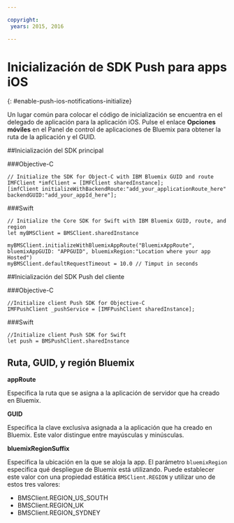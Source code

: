 ```yaml
---

copyright:
 years: 2015, 2016

---
```


# Inicialización de SDK Push para apps iOS
{: #enable-push-ios-notifications-initialize}

Un lugar común para colocar el código de inicialización se encuentra en el delegado de aplicación para la aplicación iOS.
Pulse el enlace **Opciones móviles** en el Panel de control de aplicaciones de Bluemix para obtener la ruta de la aplicación y el GUID.

##Inicialización del SDK principal

###Objective-C

```
// Initialize the SDK for Object-C with IBM Bluemix GUID and route
IMFClient *imfClient = [IMFClient sharedInstance];
[imfClient initializeWithBackendRoute:"add_your_applicationRoute_here" backendGUID:"add_your_appId_here"];
```

###Swift

```
// Initialize the Core SDK for Swift with IBM Bluemix GUID, route, and region
let myBMSClient = BMSClient.sharedInstance

myBMSClient.initializeWithBluemixAppRoute("BluemixAppRoute", bluemixAppGUID: "APPGUID", bluemixRegion:"Location where your app Hosted")
myBMSClient.defaultRequestTimeout = 10.0 // Timput in seconds
```

##Inicialización del SDK Push del cliente

###Objective-C

```
//Initialize client Push SDK for Objective-C
IMFPushClient _pushService = [IMFPushClient sharedInstance];
```

###Swift

```
//Initialize client Push SDK for Swift
let push = BMSPushClient.sharedInstance
```

## Ruta, GUID, y región Bluemix

**appRoute**

Especifica la ruta que se asigna a la aplicación de servidor que ha creado en Bluemix.

**GUID**

Especifica la clave exclusiva asignada a la aplicación que ha creado en Bluemix. Este valor distingue entre mayúsculas y minúsculas.

**bluemixRegionSuffix**

Especifica la ubicación en la que se aloja la app. El parámetro `bluemixRegion` especifica qué despliegue de Bluemix está utilizando. Puede establecer este valor con una propiedad estática `BMSClient.REGION` y utilizar uno de estos tres valores:

- BMSClient.REGION_US_SOUTH
- BMSClient.REGION_UK
- BMSClient.REGION_SYDNEY
